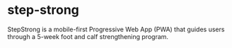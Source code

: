 # step-strong
StepStrong is a mobile-first Progressive Web App (PWA) that guides users through a 5-week foot and calf strengthening program.
